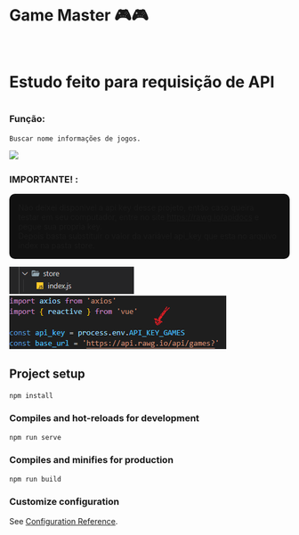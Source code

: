 # Game Master 🎮🎮
<br/>

<h1>Estudo feito para requisição de API<h1>

### Função:
```
Buscar nome informações de jogos.
```
<img src="./src/assets/master.gif">

<br/>

### IMPORTANTE! :

 <p style="background-color: #111; padding: 1rem; border-radius: 10px">
    Não deixei disponivel a api key desse projeto, então caso queira <br/> 
    testar em seu computador, entre no site <a href="https://rawg.io/apidocs">https://rawg.io/apidocs</a> e pegue sua propria key.<br/>
    Depois basta substituir o valor da variável api_key que esta no arquivo index na pasta store. 
 </p>

<div>
    <img src="./src/assets/store_folder.png">
    <img src="./src/assets/variavel.png">
</div>

## Project setup
```
npm install
```

### Compiles and hot-reloads for development
```
npm run serve
```

### Compiles and minifies for production
```
npm run build
```

### Customize configuration
See [Configuration Reference](https://cli.vuejs.org/config/).
